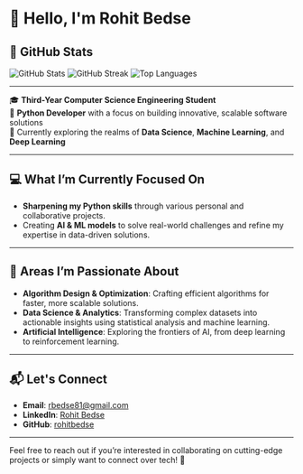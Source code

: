 # 👋 Hello, I'm **Rohit Bedse**

## 🌟 GitHub Stats

![GitHub Stats](https://github-readme-stats.vercel.app/api?username=rohitbedse)
![GitHub Streak](https://github-readme-streak-stats.herokuapp.com/?user=rohitbedse)
![Top Languages](https://github-readme-stats.vercel.app/api/top-langs/?username=rohitbedse)

---

🎓 **Third-Year Computer Science Engineering Student**  
🐍 **Python Developer** with a focus on building innovative, scalable software solutions  
🌱 Currently exploring the realms of **Data Science**, **Machine Learning**, and **Deep Learning**  

---

## 💻 What I’m Currently Focused On
- **Sharpening my Python skills** through various personal and collaborative projects.
- Creating **AI & ML models** to solve real-world challenges and refine my expertise in data-driven solutions.

---

## 🔧 Areas I’m Passionate About
- **Algorithm Design & Optimization**: Crafting efficient algorithms for faster, more scalable solutions.
- **Data Science & Analytics**: Transforming complex datasets into actionable insights using statistical analysis and machine learning.
- **Artificial Intelligence**: Exploring the frontiers of AI, from deep learning to reinforcement learning.

---

## 📬 Let's Connect
- **Email**: [rbedse81@gmail.com](mailto:rbedse81@gmail.com)
- **LinkedIn**: [Rohit Bedse](https://www.linkedin.com/in/rohit-bedse-086b86262)
- **GitHub**: [rohitbedse](https://github.com/rohitbedse)

---

Feel free to reach out if you’re interested in collaborating on cutting-edge projects or simply want to connect over tech! 🚀
